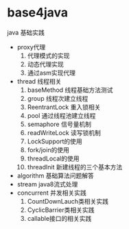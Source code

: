 # base4java
java 基础实践
- proxy代理
  1. 代理模式的实现
  2. 动态代理实现
  3. 通过asm实现代理
- thread 线程相关
  1. baseMethod 线程基础方法测试
  2. group 线程次建立线程
  3. ReentrantLock 重入锁相关
  4. pool 通过线程池建立线程
  5. semaphore 信号量机制
  6. readWriteLock 读写锁机制
  7. LockSupport的使用
  8. fork/join的使用
  9. threadLocal的使用
  10. threadInit 新建线程的三个基本方法
- algorithm 基础算法问题解答
- stream java8流式处理
- concurrent 并发相关实践
  1. CountDownLauch类相关实践
  2. CyclicBarrier类相关实践
  3. callable接口的相关实践